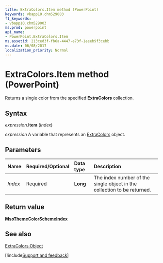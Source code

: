 ```yaml
---
title: ExtraColors.Item method (PowerPoint)
keywords: vbapp10.chm529003
f1_keywords:
- vbapp10.chm529003
ms.prod: powerpoint
api_name:
- PowerPoint.ExtraColors.Item
ms.assetid: 213ced3f-fb6a-4447-e73f-1eeeb9f3cebb
ms.date: 06/08/2017
localization_priority: Normal
---
```



# ExtraColors.Item method (PowerPoint)

Returns a single color from the specified  **ExtraColors** collection.


## Syntax

_expression_.**Item** (_Index_)

_expression_ A variable that represents an [ExtraColors](PowerPoint.ExtraColors.md) object.


## Parameters



|Name|Required/Optional|Data type|Description|
|:-----|:-----|:-----|:-----|
| _Index_|Required|**Long**|The index number of the single object in the collection to be returned.|

## Return value

**[MsoThemeColorSchemeIndex](office.msothemecolorschemeindex.md)**


## See also


[ExtraColors Object](PowerPoint.ExtraColors.md)

[!include[Support and feedback](~/includes/feedback-boilerplate.md)]